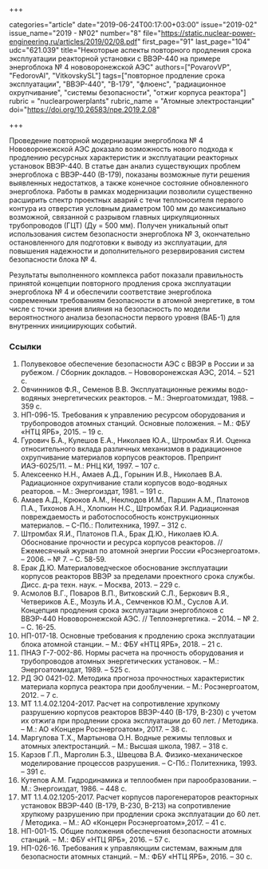 +++

categories="article"
date="2019-06-24T00:17:00+03:00"
issue="2019-02"
issue_name="2019 - №02"
number="8"
file="https://static.nuclear-power-engineering.ru/articles/2019/02/08.pdf"
first_page="91"
last_page="104"
udc="621.039"
title="Некоторые аспекты повторного продления срока эксплуатации реакторной установки с ВВЭР-440 на примере энергоблока № 4 нововоронежской АЭС"
authors=["PovarovVP", "FedorovAI", "VitkovskySL"]
tags=["повторное продление срока эксплуатации", "ВВЭР-440", "В-179", "флюенс", "радиационное охрупчивание", "системы безопасности", "отжиг корпуса реактора"]
rubric = "nuclearpowerplants"
rubric_name = "Aтомные электростанции"
doi="https://doi.org/10.26583/npe.2019.2.08"

+++

Проведение повторной модернизации энергоблока № 4 Нововоронежской АЭС доказало возможность нового подхода к продлению ресурсных характеристик и эксплуатации реакторных установок ВВЭР-440. В статье дан анализ существующих проблем энергоблока с ВВЭР-440 (В-179), показаны возможные пути решения выявленных недостатков, а также конечное состояние обновленного энергоблока. Работы в рамках модернизации позволили существенно расширить спектр проектных аварий с течи теплоносителя первого контура из отверстия условным диаметром 100 мм до максимально возможной, связанной с разрывом главных циркуляционных трубопроводов (ГЦТ) (Ду = 500 мм). Получен уникальный опыт использования систем безопасности энергоблока № 3, окончательно остановленного для подготовки к выводу из эксплуатации, для повышения надежности и дополнительного резервирования систем безопасности блока № 4.

Результаты выполненного комплекса работ показали правильность принятой концепции повторного продления срока эксплуатации энергоблока № 4 и обеспечили соответствие энергоблока современным требованиям безопасности в атомной энергетике, в том числе с точки зрения влияния на безопасность по модели вероятностного анализа безопасности первого уровня (ВАБ-1) для внутренних инициирующих событий.

### Ссылки

1. Полувековое обеспечение безопасности АЭС с ВВЭР в России и за рубежом. / Сборник докладов. – Нововоронежская АЭС, 2014. – 521 с.
2. Овчинников Ф.Я., Семенов В.В. Эксплуатационные режимы водо-водяных энергетических реакторов. – М.: Энергоатомиздат, 1988. – 359 с.
3. НП-096-15. Требования к управлению ресурсом оборудования и трубопроводов атомных станций. Основные положения. – М.: ФБУ «НТЦ ЯРБ», 2015. – 19 с.
4. Гурович Б.А., Кулешов Е.А., Николаев Ю.А., Штромбах Я.И. Оценка относительного вклада различных механизмов в радиационное охрупчивание материалов корпусов реакторов. Препринт ИАЭ-6025/11. – М.: РНЦ КИ, 1997. – 107 с.
5. Алексеенко Н.Н., Амаев А.Д., Горынин И.В., Николаев В.А. Радиационное охрупчивание стали корпусов водо-водяных реаторов. – М.: Энергоиздат, 1981. – 191 с.
6. Амаев А.Д., Крюков А.М., Неклюдов И.М., Паршин А.М., Платонов П.А., Тихонов А.Н., Хлопкин Н.С., Штромбах Я.И. Радиационная повреждаемость и работоспособность конструкционных материалов. – С-Пб.: Политехника, 1997. – 312 с.
7. Штромбах Я.И., Платонов П.А., Брак Д.Ю., Николаев Ю.А. Обоснование прочности и ресурса корпусов реакторов. // Ежемесячный журнал по атомной энергии России «Росэнергоатом». – 2006. – № 7. – С. 58-59.
8. Ерак Д.Ю. Материаловедческое обоснование эксплуатации корпусов реакторов ВВЭР за пределами проектного срока службы. Дисс. д-ра техн. наук. – Москва, 2013. – 229 с.
9. Асмолов В.Г., Поваров В.П., Витковский С.Л., Беркович В.Я., Четвериков А.Е., Мозуль И.А., Семченков Ю.М., Суслов А.И. Концепция продления срока эксплуатации энергоблоков с ВВЭР-440 Нововоронежской АЭС. // Теплоэнергетика. – 2014. – № 2. – С. 16-25.
10. НП-017-18. Основные требования к продлению срока эксплуатации блока атомной станции. – М.: ФБУ «НТЦ ЯРБ», 2018. – 21 с.
11. ПНАЭ Г-7-002-86. Нормы расчета на прочность оборудования и трубопроводов атомных энергетических установок. – М.: Энергоатомиздат, 1989. – 525 с.
12. РД ЭО 0421-02. Методика прогноза прочностных характеристик материала корпуса реактора при дооблучении. – М.: Росэнергоатом, 2012. – 7 с.
13. МТ 1.1.4.02.1204-2017. Расчет на сопротивление хрупкому разрушению корпусов реакторов ВВЭР-440 (В-179, В-230) с учетом их отжига при продлении срока эксплуатации до 60 лет. / Методика. – М.: АО «Концерн Росэнергоатом», 2017. – 38 с.
14. Маргулова Т.Х., Мартынова О.Н. Водные режимы тепловых и атомных электростанций. – М.: Высшая школа, 1987. – 318 с.
15. Карзов Г.П., Марголин Б.З., Швецова В.А. Физико-механическое моделирование процессов разрушения. – С-Пб.: Политехника, 1993. – 391 с.
16. Кутепов А.М. Гидродинамика и теплообмен при парообразовании. – М.: Энергоиздат, 1986. – 448 с.
17. МТ 1.1.4.02.1205-2017. Расчет корпусов парогенераторов реакторных установок ВВЭР-440 (В-179, В-230, В-213) на сопротивление хрупкому разрушению при продлении срока эксплуатации до 60 лет. / Методика. – М.: АО «Концерн Росэнергоатом»,2017. – 41 с.
18. НП-001-15. Общие положения обеспечения безопасности атомных станций. – М.: ФБУ «НТЦ ЯРБ», 2016. – 57 с.
19. НП-026-16. Требования к управляющим системам, важным для безопасности атомных станций. – М.: ФБУ «НТЦ ЯРБ», 2016. – 30 с.